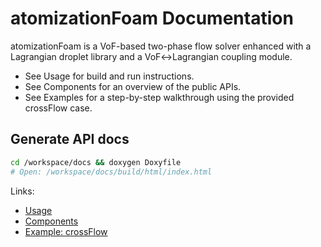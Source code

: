 # atomizationFoam Documentation

atomizationFoam is a VoF-based two-phase flow solver enhanced with a Lagrangian droplet library and a VoF↔Lagrangian coupling module.

- See Usage for build and run instructions.
- See Components for an overview of the public APIs.
- See Examples for a step-by-step walkthrough using the provided crossFlow case.

## Generate API docs

```bash
cd /workspace/docs && doxygen Doxyfile
# Open: /workspace/docs/build/html/index.html
```

Links:
- [Usage](usage.md)
- [Components](components.md)
- [Example: crossFlow](examples/crossFlow.md)